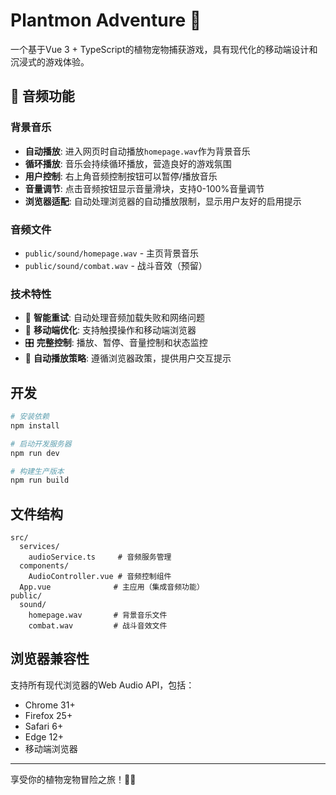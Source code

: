 # Plantmon Adventure 🌱

一个基于Vue 3 + TypeScript的植物宠物捕获游戏，具有现代化的移动端设计和沉浸式的游戏体验。

## 🎵 音频功能

### 背景音乐

- **自动播放**: 进入网页时自动播放`homepage.wav`作为背景音乐
- **循环播放**: 音乐会持续循环播放，营造良好的游戏氛围
- **用户控制**: 右上角音频控制按钮可以暂停/播放音乐
- **音量调节**: 点击音频按钮显示音量滑块，支持0-100%音量调节
- **浏览器适配**: 自动处理浏览器的自动播放限制，显示用户友好的启用提示

### 音频文件

- `public/sound/homepage.wav` - 主页背景音乐
- `public/sound/combat.wav` - 战斗音效（预留）

### 技术特性

- 🔄 **智能重试**: 自动处理音频加载失败和网络问题
- 📱 **移动端优化**: 支持触摸操作和移动端浏览器
- 🎛️ **完整控制**: 播放、暂停、音量控制和状态监控
- 🚫 **自动播放策略**: 遵循浏览器政策，提供用户交互提示

## 开发

```bash
# 安装依赖
npm install

# 启动开发服务器
npm run dev

# 构建生产版本
npm run build
```

## 文件结构

```
src/
  services/
    audioService.ts     # 音频服务管理
  components/
    AudioController.vue # 音频控制组件
  App.vue              # 主应用（集成音频功能）
public/
  sound/
    homepage.wav       # 背景音乐文件
    combat.wav         # 战斗音效文件
```

## 浏览器兼容性

支持所有现代浏览器的Web Audio API，包括：

- Chrome 31+
- Firefox 25+
- Safari 6+
- Edge 12+
- 移动端浏览器

---

享受你的植物宠物冒险之旅！🌿✨

